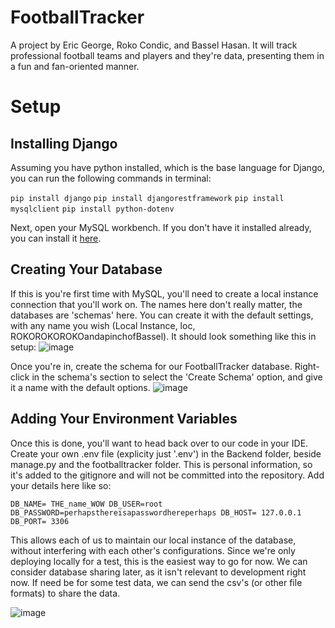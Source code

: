 # FootballTracker

A project by Eric George, Roko Condic, and Bassel Hasan. It will track professional football teams and players and they're data, presenting them in a fun and fan-oriented manner.

# Setup

## Installing Django

Assuming you have python installed, which is the base language for Django, you can run the following commands in terminal:

`pip install django`
`pip install djangorestframework`
`pip install mysqlclient`
`pip install python-dotenv`

Next, open your MySQL workbench. If you don't have it installed already, you can install it [here](https://dev.mysql.com/downloads/mysql/).

## Creating Your Database
If this is you're first time with MySQL, you'll need to create a local instance connection that you'll work on. The names here don't really matter, the databases are 'schemas' here. You can create it with the default settings, with any name you wish (Local Instance, loc, ROKOROKOROKOandapinchofBassel). It should look something like this in setup:
![image](https://github.com/user-attachments/assets/3e2038ff-10dd-4e26-abb6-d2a6953d99c4)

Once you're in, create the schema for our FootballTracker database. Right-click in the schema's section to select the 'Create Schema' option, and give it a name with the default options.
![image](https://github.com/user-attachments/assets/587a1ccc-38d3-4b3e-be6f-d313ca72fe66)

## Adding Your Environment Variables
Once this is done, you'll want to head back over to our code in your IDE. Create your own .env file (explicity just '.env') in the Backend folder, beside manage.py and the footballtracker folder. This is personal information, so it's added to the gitignore and will not be committed into the repository. Add your details here like so:

`
DB_NAME= THE_name_WOW
DB_USER=root
DB_PASSWORD=perhapsthereisapasswordhereperhaps
DB_HOST= 127.0.0.1
DB_PORT= 3306
`

This allows each of us to maintain our local instance of the database, without interfering with each other's configurations. Since we're only deploying locally for a test, this is the easiest way to go for now. We can consider database sharing later, as it isn't relevant to development right now. If need be for some test data, we can send the csv's (or other file formats) to share the data.

![image](https://github.com/user-attachments/assets/bb6a5502-13c7-423f-af78-2146c2179301)
